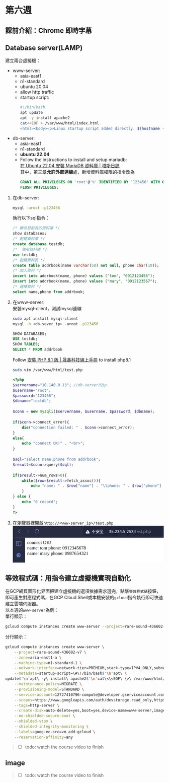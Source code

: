 # 第六週

## 課前介紹：Chrome 即時字幕

## Database server(LAMP)
建立兩台虛擬機：<br>
- www-server:<br>
    * asia-east1
    * n1-standard
    * ubuntu 20.04
    * allow http traffic
    * startup script:<br>
        ```bash
        #!/bin/bash
        apt update
        apt -y install apache2
        cat<<EOF > /var/www/html/index.html
        <html><body><p>Linux startup script added directly. $(hostname -I)</p></body></html>
        ```
- db-server:<br>
    * asia-east1
    * n1-standard
    * **ubuntu 22.04**<br>
    * Follow the instructions to install and setup mariadb:<br>
        [在 Ubuntu 22.04 安裝 MariaDB 資料庫 | 塔斯日誌](https://blog.tarswork.com/post/mariadb-install-record)<br>
        其中，第三章**允許外部連線**處，新增資料庫權限的指令改為<br>
        ```sql
        GRANT ALL PRIVILEGES ON 'root'@'%' IDENTIFIED BY '123456' WITH GRANT OPTION;
        FLUSH PRIVILEGES;
        ```

1. 在db-server:
    ```bash
    mysql -uroot -p123456
    ```
    執行以下sql指令：
    ```sql
    /* 顯示目前有的資料庫 */
    show databases;   
    /* 創建資料庫 */
    create database testdb;   
    /*  使用資料庫 */
    use testdb;  
    /* 創建資料表 */
    create table addrbook(name varchar(50) not null, phone char(10));
    /* 加入資料 */
    insert into addrbook(name, phone) values ("tom", "0912123456");
    insert into addrbook(name, phone) values ("mary", "0912123567");
    /* 選擇資料 */
    select name,phone from addrbook;
    ```
2. 在www-server:<br>
    安裝mysql-client，測試mysql連線
    ```bash
    sudo apt install mysql-client
    mysql -h <db-sever_ip> -uroot -p123456
    ```
    ```sql
    SHOW DATABASES;
    USE testdb;
    SHOW TABLES;
    SELECT * FROM addrbook
    ```
    Follow [安裝 PHP 8.1 版 | 晟鑫科技線上手冊](https://docs.ossii.com.tw/books/ubuntu-server-2004-apache-mariadb-php/page/php-81) to install php8.1
    ```bash
    sudo vim /var/www/html/test.php
    ```
    ```php
    <?php
    $servername="10.140.0.13"; //db-server的ip
    $username="root";    
    $password="123456";
    $dbname="testdb";

    $conn = new mysqli($servername, $username, $password, $dbname);

    if($conn->connect_error){
        die("connection failed: " . $conn->connect_error);
    }
    else{
        echo "connect OK!" . "<br>";
    }

    $sql="select name,phone from addrbook";
    $result=$conn->query($sql);

    if($result->num_rows>0){
        while($row=$result->fetch_assoc()){
            echo "name: " . $row["name"] . "\tphone: " . $row["phone"] . "<br>";
        }
    } else {
        echo "0 record";
    }
    ?>
    ```

3. 在瀏覽器裡開啟`http://<www-server_ip>/test.php`
    ![](src/linux-2024101501.png)

## 等效程式碼：用指令建立虛擬機實現自動化
在GCP網頁圖形化界面把建立虛擬機的選項依據需求選完，點擊`等效程式碼`按鈕，即可產生對應程式碼，在GCP Cloud Shell或本機安裝的`gcloud`指令執行即可快速建立雲端伺服器。<br>
以本週的`www-server`為例：<br>
單行顯示：<br>
```bash
gcloud compute instances create www-server --project=rare-sound-436602-v7 --zone=asia-east1-a --machine-type=n1-standard-1 --network-interface=network-tier=PREMIUM,stack-type=IPV4_ONLY,subnet=default --metadata=startup-script=\#\!/bin/bash$'\n'apt\ update$'\n'apt\ -y\ install\ apache2$'\n'cat\<\<EOF\ \>\ /var/www/html/index.html$'\n'\<html\>\<body\>\<p\>Linux\ startup\ script\ added\ directly.\ \$\(hostname\ -I\)\</p\>\</body\>\</html\> --maintenance-policy=MIGRATE --provisioning-model=STANDARD --service-account=12727410796-compute@developer.gserviceaccount.com --scopes=https://www.googleapis.com/auth/devstorage.read_only,https://www.googleapis.com/auth/logging.write,https://www.googleapis.com/auth/monitoring.write,https://www.googleapis.com/auth/service.management.readonly,https://www.googleapis.com/auth/servicecontrol,https://www.googleapis.com/auth/trace.append --tags=http-server --create-disk=auto-delete=yes,boot=yes,device-name=www-server,image=projects/ubuntu-os-cloud/global/images/ubuntu-2004-focal-v20240830,mode=rw,size=10,type=pd-balanced --no-shielded-secure-boot --shielded-vtpm --shielded-integrity-monitoring --labels=goog-ec-src=vm_add-gcloud --reservation-affinity=any
```
分行顯示：<br>
```bash
gcloud compute instances create www-server \
    --project=rare-sound-436602-v7 \
    --zone=asia-east1-a \
    --machine-type=n1-standard-1 \
    --network-interface=network-tier=PREMIUM,stack-type=IPV4_ONLY,subnet=default \
    --metadata=startup-script=\#\!/bin/bash$'\n'apt\ \
update$'\n'apt\ -y\ install\ apache2$'\n'cat\<\<EOF\ \>\ /var/www/html/index.html$'\n'\<html\>\<body\>\<p\>Linux\ startup\ script\ added\ directly.\ \$\(hostname\ -I\)\</p\>\</body\>\</html\> \
    --maintenance-policy=MIGRATE \
    --provisioning-model=STANDARD \
    --service-account=12727410796-compute@developer.gserviceaccount.com \
    --scopes=https://www.googleapis.com/auth/devstorage.read_only,https://www.googleapis.com/auth/logging.write,https://www.googleapis.com/auth/monitoring.write,https://www.googleapis.com/auth/service.management.readonly,https://www.googleapis.com/auth/servicecontrol,https://www.googleapis.com/auth/trace.append \
    --tags=http-server \
    --create-disk=auto-delete=yes,boot=yes,device-name=www-server,image=projects/ubuntu-os-cloud/global/images/ubuntu-2004-focal-v20240830,mode=rw,size=10,type=pd-balanced \
    --no-shielded-secure-boot \
    --shielded-vtpm \
    --shielded-integrity-monitoring \
    --labels=goog-ec-src=vm_add-gcloud \
    --reservation-affinity=any
```
> - [ ] todo: watch the course video to finish

## image
> - [ ] todo: watch the course video to finish
